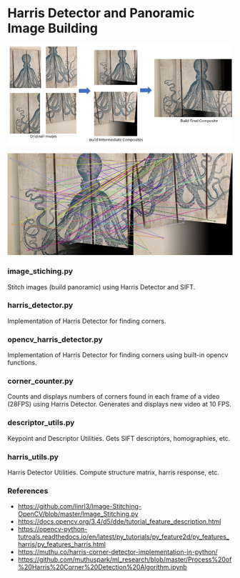 # Harris Detector and Panoramic Image Building

![Image Stitching](results.PNG)

![Feature Matching](matching.jpg)

### image_stiching.py
Stitch images (build panoramic) using Harris Detector and SIFT. 

### harris_detector.py
Implementation of Harris Detector for finding corners.

### opencv_harris_detector.py
Implementation of Harris Detector for finding corners using built-in opencv functions.

### corner_counter.py
Counts and displays numbers of corners found
in each frame of a video (28FPS) using Harris Detector. 
Generates and displays new video at 10 FPS.

### descriptor_utils.py
Keypoint and Descriptor Utilities. Gets SIFT descriptors, homographies, etc.

### harris_utils.py
Harris Detector Utilities. Compute structure matrix, harris response, etc.

### References
- https://github.com/linrl3/Image-Stitching-OpenCV/blob/master/Image_Stitching.py
- https://docs.opencv.org/3.4/d5/dde/tutorial_feature_description.html
- https://opencv-python-tutroals.readthedocs.io/en/latest/py_tutorials/py_feature2d/py_features_harris/py_features_harris.html
- https://muthu.co/harris-corner-detector-implementation-in-python/
- https://github.com/muthuspark/ml_research/blob/master/Process%20of%20Harris%20Corner%20Detection%20Algorithm.ipynb
